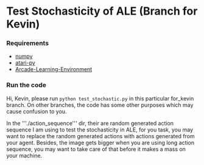 # Test Stochasticity of ALE (Branch for Kevin)

### Requirements

* [numpy](http://www.numpy.org/)
* [atari-py](https://github.com/openai/atari-py)
* [Arcade-Learning-Environment](https://github.com/mgbellemare/Arcade-Learning-Environment)

### Run the code

Hi, Kevin, please run ```python test_stochastic.py``` in this particular for_kevin branch. On other branches, the code has some other purposes which may cause confusion to you.

In the '''./action_sequence''' dir, their are random generated action sequence I am using to test the stochasticity in ALE, for you task, you may want to replace the random generated actions with actions generated from your agent.
Besides, the image gets bigger when you are using long action sequence, you may want to take care of that before it makes a mass on your machine.
